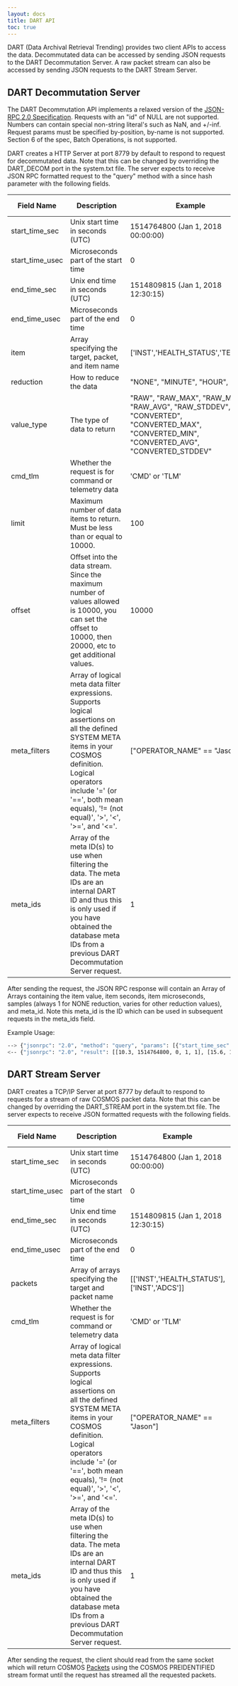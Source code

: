 ```yaml
---
layout: docs
title: DART API
toc: true
---
```


DART (Data Archival Retrieval Trending) provides two client APIs to access the data. Decommutated data can be accessed by sending JSON requests to the DART Decommutation Server. A raw packet stream can also be accessed by sending JSON requests to the DART Stream Server.

## DART Decommutation Server

The DART Decommutation API implements a relaxed version of the [JSON-RPC 2.0 Specification](http://www.jsonrpc.org/specification). Requests with an "id" of NULL are not supported. Numbers can contain special non-string literal's such as NaN, and +/-inf. Request params must be specified by-position, by-name is not supported. Section 6 of the spec, Batch Operations, is not supported.

DART creates a HTTP Server at port 8779 by default to respond to request for decommutated data. Note that this can be changed by overriding the DART_DECOM port in the system.txt file. The server expects to receive JSON RPC formatted request to the "query" method with a since hash parameter with the following fields.

| Field Name      | Description                                                                                                                                                                                                                                       | Example                                                                                                                                  | Required (Default) |
| --------------- | ------------------------------------------------------------------------------------------------------------------------------------------------------------------------------------------------------------------------------------------------- | ---------------------------------------------------------------------------------------------------------------------------------------- | ------------------ |
| start_time_sec  | Unix start time in seconds (UTC)                                                                                                                                                                                                                  | 1514764800 (Jan 1, 2018 00:00:00)                                                                                                        | Yes                |
| start_time_usec | Microseconds part of the start time                                                                                                                                                                                                               | 0                                                                                                                                        | Yes                |
| end_time_sec    | Unix end time in seconds (UTC)                                                                                                                                                                                                                    | 1514809815 (Jan 1, 2018 12:30:15)                                                                                                        | Yes                |
| end_time_usec   | Microseconds part of the end time                                                                                                                                                                                                                 | 0                                                                                                                                        | Yes                |
| item            | Array specifying the target, packet, and item name                                                                                                                                                                                                | ['INST','HEALTH_STATUS','TEMP1']                                                                                                         | Yes                |
| reduction       | How to reduce the data                                                                                                                                                                                                                            | "NONE", "MINUTE", "HOUR", "DAY"                                                                                                          | Yes                |
| value_type      | The type of data to return                                                                                                                                                                                                                        | "RAW", "RAW_MAX", "RAW_MIN", "RAW_AVG", "RAW_STDDEV", "CONVERTED", "CONVERTED_MAX", "CONVERTED_MIN", "CONVERTED_AVG", "CONVERTED_STDDEV" | Yes                |
| cmd_tlm         | Whether the request is for command or telemetry data                                                                                                                                                                                              | 'CMD' or 'TLM'                                                                                                                           | No ('TLM')         |
| limit           | Maximum number of data items to return. Must be less than or equal to 10000.                                                                                                                                                                      | 100                                                                                                                                      | No (10000)         |
| offset          | Offset into the data stream. Since the maximum number of values allowed is 10000, you can set the offset to 10000, then 20000, etc to get additional values.                                                                                      | 10000                                                                                                                                    | No (0)             |
| meta_filters    | Array of logical meta data filter expressions. Supports logical assertions on all the defined SYSTEM META items in your COSMOS definition. Logical operators include '=' (or '==', both mean equals), '!= (not equal)', '>', '<', '>=', and '<='. | ["OPERATOR_NAME" == "Jason"]                                                                                                             | No ([])            |
| meta_ids        | Array of the meta ID(s) to use when filtering the data. The meta IDs are an internal DART ID and thus this is only used if you have obtained the database meta IDs from a previous DART Decommutation Server request.                             | 1                                                                                                                                        | No ([])            |

After sending the request, the JSON RPC response will contain an Array of Arrays containing the item value, item seconds, item microseconds, samples (always 1 for NONE reduction, varies for other reduction values), and meta_id. Note this meta_id is the ID which can be used in subsequent requests in the meta_ids field.

Example Usage:
```bash
--> {"jsonrpc": "2.0", "method": "query", "params": [{"start_time_sec": 1514764800, "start_time_usec": 0, "end_time_sec": 415000000, "end_time_usec": 0, "item": ["INST", "HEALTH_STATUS", "TEMP1"], "reduction": "NONE", "value_type": "CONVERTED"}], "id": 1}
<-- {"jsonrpc": "2.0", "result": [[10.3, 1514764800, 0, 1, 1], [15.6, 1514764801, 340, 1, 1]], "id": 1}
```

## DART Stream Server

DART creates a TCP/IP Server at port 8777 by default to respond to requests for a stream of raw COSMOS packet data. Note that this can be changed by overriding the DART_STREAM port in the system.txt file. The server expects to receive JSON formatted requests with the following fields.

| Field Name      | Description                                                                                                                                                                                                                                       | Example                                     | Required (Default) |
| --------------- | ------------------------------------------------------------------------------------------------------------------------------------------------------------------------------------------------------------------------------------------------- | ------------------------------------------- | ------------------ |
| start_time_sec  | Unix start time in seconds (UTC)                                                                                                                                                                                                                  | 1514764800 (Jan 1, 2018 00:00:00)           | Yes                |
| start_time_usec | Microseconds part of the start time                                                                                                                                                                                                               | 0                                           | Yes                |
| end_time_sec    | Unix end time in seconds (UTC)                                                                                                                                                                                                                    | 1514809815 (Jan 1, 2018 12:30:15)           | Yes                |
| end_time_usec   | Microseconds part of the end time                                                                                                                                                                                                                 | 0                                           | Yes                |
| packets         | Array of arrays specifying the target and packet name                                                                                                                                                                                             | [['INST','HEALTH_STATUS'], ['INST','ADCS']] | No (All Packets)   |
| cmd_tlm         | Whether the request is for command or telemetry data                                                                                                                                                                                              | 'CMD' or 'TLM'                              | No ('TLM')         |
| meta_filters    | Array of logical meta data filter expressions. Supports logical assertions on all the defined SYSTEM META items in your COSMOS definition. Logical operators include '=' (or '==', both mean equals), '!= (not equal)', '>', '<', '>=', and '<='. | ["OPERATOR_NAME" == "Jason"]                | No ([])            |
| meta_ids        | Array of the meta ID(s) to use when filtering the data. The meta IDs are an internal DART ID and thus this is only used if you have obtained the database meta IDs from a previous DART Decommutation Server request.                             | 1                                           | No ([])            |

After sending the request, the client should read from the same socket which will return COSMOS [Packets](/docs/v4/packet-class) using the COSMOS PREIDENTIFIED stream format until the request has streamed all the requested packets.
